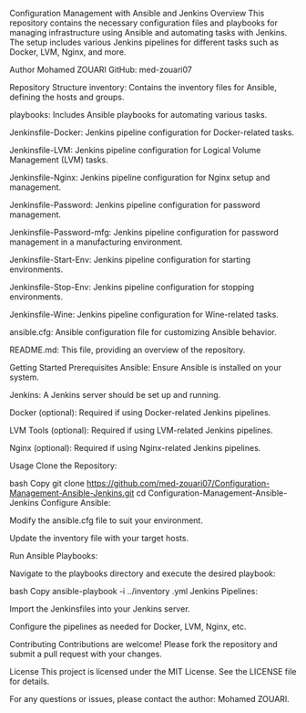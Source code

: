 Configuration Management with Ansible and Jenkins
Overview
This repository contains the necessary configuration files and playbooks for managing infrastructure using Ansible and automating tasks with Jenkins. The setup includes various Jenkins pipelines for different tasks such as Docker, LVM, Nginx, and more.

Author
Mohamed ZOUARI
GitHub: med-zouari07

Repository Structure
inventory: Contains the inventory files for Ansible, defining the hosts and groups.

playbooks: Includes Ansible playbooks for automating various tasks.

Jenkinsfile-Docker: Jenkins pipeline configuration for Docker-related tasks.

Jenkinsfile-LVM: Jenkins pipeline configuration for Logical Volume Management (LVM) tasks.

Jenkinsfile-Nginx: Jenkins pipeline configuration for Nginx setup and management.

Jenkinsfile-Password: Jenkins pipeline configuration for password management.

Jenkinsfile-Password-mfg: Jenkins pipeline configuration for password management in a manufacturing environment.

Jenkinsfile-Start-Env: Jenkins pipeline configuration for starting environments.

Jenkinsfile-Stop-Env: Jenkins pipeline configuration for stopping environments.

Jenkinsfile-Wine: Jenkins pipeline configuration for Wine-related tasks.

ansible.cfg: Ansible configuration file for customizing Ansible behavior.

README.md: This file, providing an overview of the repository.

Getting Started
Prerequisites
Ansible: Ensure Ansible is installed on your system.

Jenkins: A Jenkins server should be set up and running.

Docker (optional): Required if using Docker-related Jenkins pipelines.

LVM Tools (optional): Required if using LVM-related Jenkins pipelines.

Nginx (optional): Required if using Nginx-related Jenkins pipelines.

Usage
Clone the Repository:

bash
Copy
git clone https://github.com/med-zouari07/Configuration-Management-Ansible-Jenkins.git
cd Configuration-Management-Ansible-Jenkins
Configure Ansible:

Modify the ansible.cfg file to suit your environment.

Update the inventory file with your target hosts.

Run Ansible Playbooks:

Navigate to the playbooks directory and execute the desired playbook:

bash
Copy
ansible-playbook -i ../inventory <playbook-name>.yml
Jenkins Pipelines:

Import the Jenkinsfiles into your Jenkins server.

Configure the pipelines as needed for Docker, LVM, Nginx, etc.

Contributing
Contributions are welcome! Please fork the repository and submit a pull request with your changes.

License
This project is licensed under the MIT License. See the LICENSE file for details.

For any questions or issues, please contact the author: Mohamed ZOUARI.